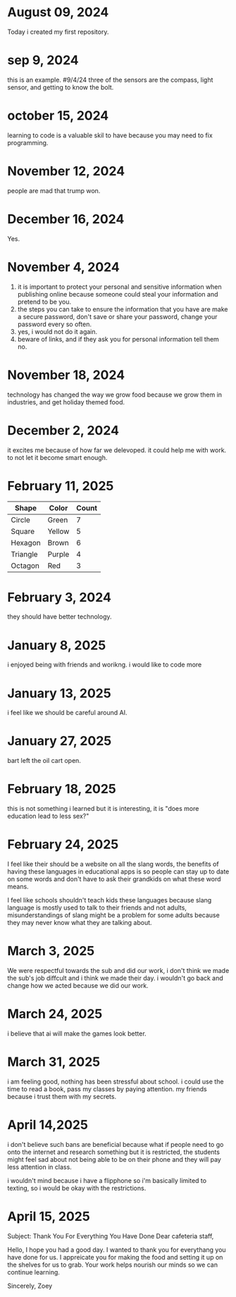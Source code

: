 # August 09, 2024
Today i created my first repository.
# sep 9, 2024
this is an example.
#9/4/24
three of the sensors are the compass, light sensor, and getting to know the bolt.




# october 15, 2024
learning to code is a valuable skil to have because you may need to fix programming.

# November 12, 2024
people are mad that trump won.

# December 16, 2024
Yes.


# November 4, 2024
1. it is important to protect your personal and sensitive information when publishing online because someone could steal your information and pretend to be you.
2. the steps you can take to ensure the information that you have are make a secure password, don't save or share your password, change your password every so often.
3. yes, i would not do it again.
4. beware of links, and if they ask you for personal information tell them no.



# November 18, 2024
technology has changed the way we grow food because we grow them in industries, and get holiday themed food.


# December 2, 2024
it excites me because of how far we delevoped.
it could help me with work.
to not let it become smart enough.

# February 11, 2025
| Shape    | Color | Count |
| -------- | ----- | ----- |
| Circle   |Green  |    7  |
| Square   |Yellow |    5  |
| Hexagon  |Brown  |    6  |
| Triangle |Purple |     4 |
| Octagon  |Red    |    3  |





# February 3, 2024
they should have better technology.



# January 8, 2025
i enjoyed being with friends and worikng.
i would like to code more


# January 13, 2025
i feel like we should be careful around AI.

# January 27, 2025
bart left the oil cart open.

# February 18, 2025
this is not something i learned but it is interesting, it is "does more education lead to less sex?"


# February 24, 2025
I feel like their should be a website on all the slang words, the benefits of having these languages in educational apps is so people can stay up to date on some words and don't have to ask their grandkids on what these word means.

I feel like schools shouldn't teach kids these languages because slang language is mostly used to talk to their friends and not adults, misunderstandings of slang might be a problem for some adults because they may never know what they are talking about.

# March 3, 2025
We were respectful towards the sub and did our work, i don't think we made the sub's job diffcult and i think we made their day. i wouldn't go back and change how we acted because we did our work.


# March 24, 2025
i believe that ai will make the games look better.

# March 31, 2025
i am feeling good, nothing has been stressful about school. i could use the time to read a book, pass my classes by paying attention. my friends because i trust them with my secrets.






# April 14,2025
i don't believe such bans are beneficial because what if people need to go onto the internet and research something but it is restricted, the students might feel sad about not being able to be on their phone and they will pay less attention in class.

i wouldn't mind because i have a flipphone so i'm basically limited to texting, so i would be okay with the restrictions.





# April 15, 2025
Subject: Thank You For Everything You Have Done
Dear cafeteria staff,

Hello, I hope you had a good day. I wanted to thank you for everythang you have done for us. I appreicate you for making the food and setting it up on the shelves for us to grab. Your work helps nourish our minds so we can continue learning.

Sincerely,
Zoey
